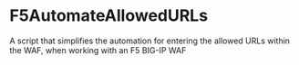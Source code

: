 # F5AutomateAllowedURLs
A script that simplifies the automation for entering the allowed URLs within the WAF, when working with an F5 BIG-IP WAF

